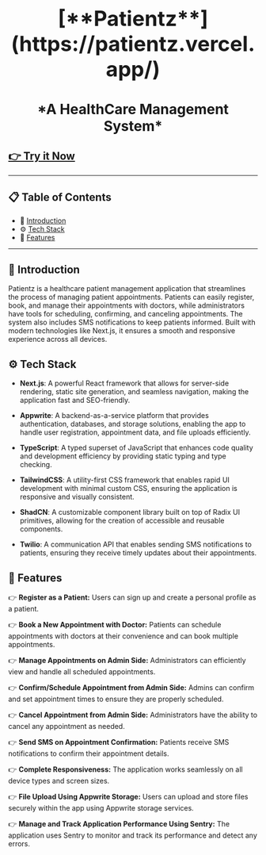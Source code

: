 <h1 align="center" style="font-size: 3em;">[**Patientz**](https://patientz.vercel.app/)</h1>

<h2 align="center" style="font-size: 2em;">*A HealthCare Management System*</h2>

## [👉 Try it Now](https://patientz.vercel.app/)

---

## 📋 Table of Contents
- 🤖 [Introduction](#introduction)
- ⚙️ [Tech Stack](#tech-stack)
- 🔋 [Features](#features)

---

## 🤖 Introduction
Patientz is a healthcare patient management application that streamlines the process of managing patient appointments. Patients can easily register, book, and manage their appointments with doctors, while administrators have tools for scheduling, confirming, and canceling appointments. The system also includes SMS notifications to keep patients informed. Built with modern technologies like Next.js, it ensures a smooth and responsive experience across all devices.

## ⚙️ Tech Stack
- **Next.js**: A powerful React framework that allows for server-side rendering, static site generation, and seamless navigation, making the application fast and SEO-friendly.

- **Appwrite**: A backend-as-a-service platform that provides authentication, databases, and storage solutions, enabling the app to handle user registration, appointment data, and file uploads efficiently.

- **TypeScript**: A typed superset of JavaScript that enhances code quality and development efficiency by providing static typing and type checking.

- **TailwindCSS**: A utility-first CSS framework that enables rapid UI development with minimal custom CSS, ensuring the application is responsive and visually consistent.

- **ShadCN**: A customizable component library built on top of Radix UI primitives, allowing for the creation of accessible and reusable components.

- **Twilio**: A communication API that enables sending SMS notifications to patients, ensuring they receive timely updates about their appointments.

## 🔋 Features
👉 **Register as a Patient:** Users can sign up and create a personal profile as a patient.

👉 **Book a New Appointment with Doctor:** Patients can schedule appointments with doctors at their convenience and can book multiple appointments.

👉 **Manage Appointments on Admin Side:** Administrators can efficiently view and handle all scheduled appointments.

👉 **Confirm/Schedule Appointment from Admin Side:** Admins can confirm and set appointment times to ensure they are properly scheduled.

👉 **Cancel Appointment from Admin Side:** Administrators have the ability to cancel any appointment as needed.

👉 **Send SMS on Appointment Confirmation:** Patients receive SMS notifications to confirm their appointment details.

👉 **Complete Responsiveness:** The application works seamlessly on all device types and screen sizes.

👉 **File Upload Using Appwrite Storage:** Users can upload and store files securely within the app using Appwrite storage services.

👉 **Manage and Track Application Performance Using Sentry:** The application uses Sentry to monitor and track its performance and detect any errors.
